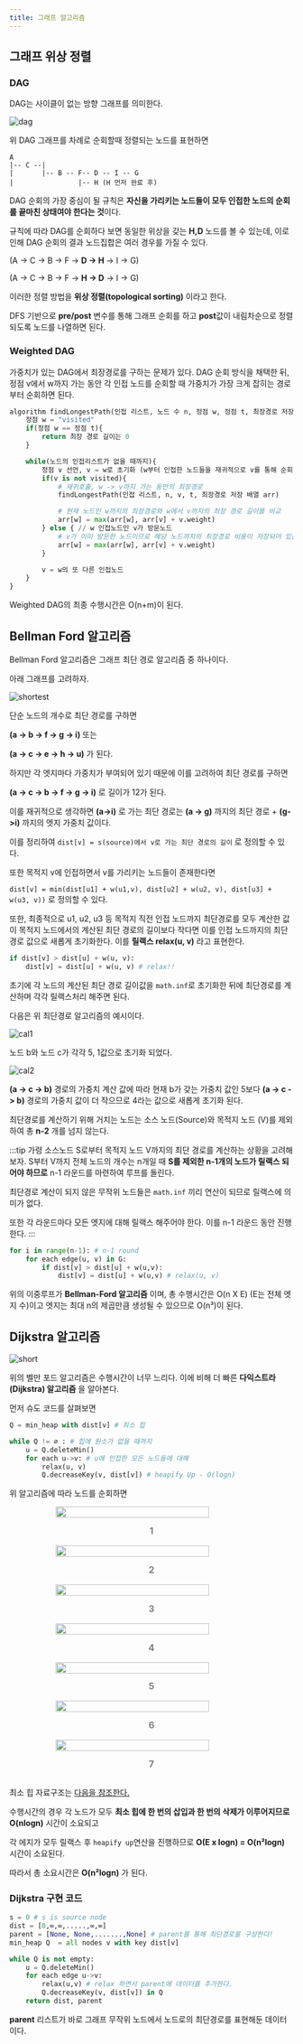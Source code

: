 ```yaml
---
title: 그래프 알고리즘
---
```


## 그래프 위상 정렬

### DAG

DAG는 사이클이 없는 방향 그래프를 의미한다.

![dag](../.vuepress/assets/algorithm/dag.jpg)

위 DAG 그래프를 차례로 순회할때 정렬되는 노드를 표현하면

```text
A
|-- C --|
|       |-- B -- F-- D -- I -- G
|                |-- H (H 먼저 완료 후)
```

DAG 순회의 가장 중심이 될 규칙은 **자신을 가리키는 노드들이 모두 인접한 노드의 순회를 끝마친 상태여야 한다는 것**이다.

규칙에 따라 DAG를 순회하다 보면 동일한 위상을 갖는 **H,D** 노드를 볼 수 있는데, 이로 인해 DAG 순회의 결과 노드집합은 여러 경우를 가질 수 있다.

(A -> C -> B -> F -> **D -> H** -> I -> G)

(A -> C -> B -> F -> **H -> D** -> I -> G)

이러한 정렬 방법을 **위상 정렬(topological sorting)** 이라고 한다.

DFS 기반으로 **pre/post** 변수를 통해 그래프 순회를 하고 **post**값이 내림차순으로 정렬 되도록 노드를 나열하면 된다.

### Weighted DAG

가중치가 있는 DAG에서 최장경로를 구하는 문제가 있다. DAG 순회 방식을 채택한 뒤, 정점 v에서 w까지 가는 동안 각 인접 노드를 순회할 때 가중치가 가장 크게 잡히는 경로부터 순회하면 된다.

```python
algorithm findLongestPath(인접 리스트, 노드 수 n, 정점 w, 정점 t, 최장경로 저장 배열 arr){
    정점 w = "visited"
    if(정점 w == 정점 t){
        return 최장 경로 길이는 0
    }

    while(노드의 인접리스트가 없을 때까지){
        정점 v 선언, v = w로 초기화 (w부터 인접한 노드들을 재귀적으로 v를 통해 순회할 예정)
        if(v is not visited){
            # 재귀호출, w -> v까지 가는 동안의 최장경로
            findLongestPath(인접 리스트, n, v, t, 최장경로 저장 배열 arr)

            # 현재 노드인 w까지의 최장경로와 w에서 v까지의 최장 경로 길이를 비교
            arr[w] = max(arr[w], arr[v] + v.weight)
        } else { // w 인접노드인 v가 방문노드
            # v가 이미 방문한 노드이므로 해당 노드까지의 최장경로 비용이 저장되어 있음
            arr[w] = max(arr[w], arr[v] + v.weight)
        }

        v = w의 또 다른 인접노드
    }
}
```

Weighted DAG의 최종 수행시간은 O(n+m)이 된다.

## Bellman Ford 알고리즘

Bellman Ford 알고리즘은 그래프 최단 경로 알고리즘 중 하나이다.

아래 그래프를 고려하자.

![shortest](../.vuepress/assets/algorithm/short.jpg)

단순 노드의 개수로 최단 경로를 구하면

**(a -> b -> f -> g -> i)** 또는

**(a -> c -> e -> h -> u)** 가 된다.

하지만 각 엣지마다 가중치가 부여되어 있기 때문에 이를 고려하여 최단 경로를 구하면

**(a -> c -> b -> f -> g -> i)** 로 길이가 12가 된다.

이를 재귀적으로 생각하면 **(a->i)** 로 가는 최단 경로는 **(a -> g)** 까지의 최단 경로 + **(g->i)** 까지의 엣지 가중치 값이다.

이를 정리하여 `dist[v] = s(source)에서 v로 가는 최단 경로의 길이` 로 정의할 수 있다.

또한 목적지 v에 인접하면서 v를 가리키는 노드들이 존재한다면

`dist[v] = min(dist[u1] + w(u1,v), dist[u2] + w(u2, v), dist[u3] + w(u3, v))` 로 정의할 수 있다.

또한, 최종적으로 u1, u2, u3 등 목적지 직전 인접 노드까지 최단경로를 모두 계산한 값이 목적지 노드에서의 계산된 최단 경로의 길이보다 작다면 이를 인접 노드까지의 최단 경로 값으로 새롭게 초기화한다. 이를 **릴랙스 relax(u, v)** 라고 표현한다.

```python
if dist[v] > dist[u] + w(u, v):
    dist[v] = dist[u] + w(u, v) # relax!!
```

초기에 각 노드의 계산된 최단 경로 길이값을 `math.inf`로 초기화한 뒤에 최단경로를 계산하며 각각 릴랙스처리 해주면 된다.

다음은 위 최단경로 알고리즘의 예시이다.

![cal1](../.vuepress/assets/algorithm/cal1.jpg)

노드 b와 노드 c가 각각 5, 1값으로 초기화 되었다.

![cal2](../.vuepress/assets/algorithm/cal2.jpg)

**(a -> c -> b)** 경로의 가중치 계산 값에 따라 현재 b가 갖는 가중치 값인 5보다 **(a -> c -> b)** 경로의 가중치 값이 더 작으므로 4라는 값으로 새롭게 초기화 된다.

최단경로를 계산하기 위해 거치는 노드는 소스 노드(Source)와 목적지 노드 (V)를 제외하여 총 **n-2** 개를 넘지 않는다.

:::tip
가령 소스노드 S로부터 목적지 노드 V까지의 최단 경로를 계산하는 상황을 고려해보자. S부터 V까지 전체 노드의 개수는 n개일 때
**S를 제외한 n-1개의 노드가 릴랙스 되어야 하므로** n-1 라운드를 마련하여 루프를 돌린다.

최단경로 계산이 되지 않은 무작위 노드들은 `math.inf` 끼리 연산이 되므로 릴랙스에 의미가 없다.

또한 각 라운드마다 모든 엣지에 대해 릴랙스 해주어야 한다. 이를 n-1 라운드 동안 진행한다.
:::

```python
for i in range(n-1): # n-1 round
    for each edge(u, v) in G:
        if dist[v] > dist[u] + w(u,v):
            dist[v] = dist[u] + w(u,v) # relax(u, v)
```

위의 이중루프가 **Bellman-Ford 알고리즘** 이며, 총 수행시간은 O(n X E) (E는 전체 엣지 수)이고 엣지는 최대 n의 제곱만큼 생성될 수 있으므로
O(n³)이 된다.

## Dijkstra 알고리즘

![short](../.vuepress/assets/algorithm/short.jpg)

위의 벨만 포드 알고리즘은 수행시간이 너무 느리다. 이에 비해 더 빠른 **다익스트라(Dijkstra) 알고리즘** 을 알아본다.

먼저 슈도 코드를 살펴보면

```python
Q = min_heap with dist[v] # 최소 힙

while Q != ∅ : # 힙에 원소가 없을 때까지
    u = Q.deleteMin()
    for each u->v: # u에 인접한 모든 노드들에 대해
        relax(u, v)
        Q.decreaseKey(v, dist[v]) # heapify Up - O(logn)
```

위 알고리즘에 따라 노드를 순회하면

<figure style="display:flex; align-items:center; flex-direction:column">
<img src="../.vuepress/assets/algorithm/d1.jpg" height="80%" width="80%"/>
<figcaption style="font-size:1rem; color:grey; font-weight:bold; margin-top:0.8rem; margin-bottom:1rem;">1</figcaption>

<img src="../.vuepress/assets/algorithm/d2.jpg" height="80%" width="80%"/>
<figcaption style="font-size:1rem; color:grey; font-weight:bold; margin-top:0.8rem; margin-bottom:1rem;">2</figcaption>
<img src="../.vuepress/assets/algorithm/d3.jpg" height="80%" width="80%"/>
<figcaption style="font-size:1rem; color:grey; font-weight:bold; margin-top:0.8rem; margin-bottom:1rem;">3</figcaption>
<img src="../.vuepress/assets/algorithm/d4.jpg" height="80%" width="80%"/>
<figcaption style="font-size:1rem; color:grey; font-weight:bold; margin-top:0.8rem; margin-bottom:1rem;">4</figcaption>
<img src="../.vuepress/assets/algorithm/d5.jpg" height="80%" width="80%"/>
<figcaption style="font-size:1rem; color:grey; font-weight:bold; margin-top:0.8rem; margin-bottom:1rem;">5</figcaption>
<img src="../.vuepress/assets/algorithm/d6.jpg" height="80%" width="80%"/>
<figcaption style="font-size:1rem; color:grey; font-weight:bold; margin-top:0.8rem; margin-bottom:1rem;">6</figcaption>
<img src="../.vuepress/assets/algorithm/d7.jpg" height="80%" width="80%"/>
<figcaption style="font-size:1rem; color:grey; font-weight:bold; margin-top:0.8rem; margin-bottom:1rem;">7</figcaption>
</figure>

최소 힙 자료구조는 [다음을 참조한다.](https://www.geeksforgeeks.org/min-heap-in-python/)

수행시간의 경우 각 노드가 모두 **최소 힙에 한 번의 삽입과 한 번의 삭제가 이루어지므로 O(nlogn)** 시간이 소요되고

각 에지가 모두 릴랙스 후 `heapify up`연산을 진행하므로 **O(E x logn) = O(n²logn)** 시간이 소요된다.

따라서 총 소요시간은 **O(n²logn)** 가 된다.

### Dijkstra 구현 코드

```python
s = 0 # s is source node
dist = [0,∞,∞,.....,∞,∞]
parent = [None, None,.......,None] # parent를 통해 최단경로를 구성한다!
min_heap Q  = all nodes v with key dist[v]

while Q is not empty:
    u = Q.deleteMin()
    for each edge u->v:
        relax(u,v) # relax 하면서 parent에 데이터를 추가한다.
        Q.decreaseKey(v, dist[v]) in Q
    return dist, parent
```

**parent** 리스트가 바로 그래프 무작위 노드에서 노드로의 최단경로를 표현해둔 데이터이다.
